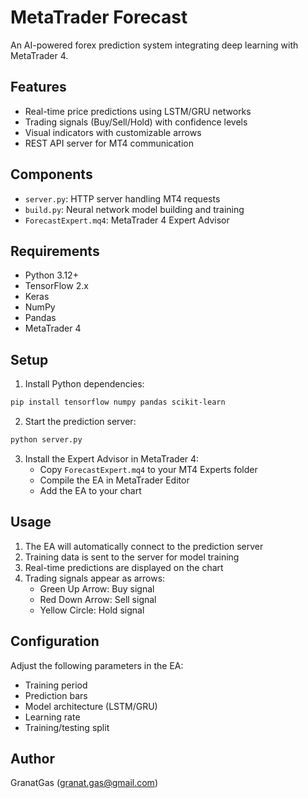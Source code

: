 # MetaTrader Forecast

An AI-powered forex prediction system integrating deep learning with MetaTrader 4.

## Features
- Real-time price predictions using LSTM/GRU networks
- Trading signals (Buy/Sell/Hold) with confidence levels
- Visual indicators with customizable arrows
- REST API server for MT4 communication

## Components
- `server.py`: HTTP server handling MT4 requests
- `build.py`: Neural network model building and training
- `ForecastExpert.mq4`: MetaTrader 4 Expert Advisor

## Requirements
- Python 3.12+
- TensorFlow 2.x
- Keras
- NumPy
- Pandas
- MetaTrader 4

## Setup
1. Install Python dependencies:
```bash
pip install tensorflow numpy pandas scikit-learn
```

2. Start the prediction server:
```bash
python server.py
```

3. Install the Expert Advisor in MetaTrader 4:
   - Copy `ForecastExpert.mq4` to your MT4 Experts folder
   - Compile the EA in MetaTrader Editor
   - Add the EA to your chart

## Usage
1. The EA will automatically connect to the prediction server
2. Training data is sent to the server for model training
3. Real-time predictions are displayed on the chart
4. Trading signals appear as arrows:
   - Green Up Arrow: Buy signal
   - Red Down Arrow: Sell signal
   - Yellow Circle: Hold signal

## Configuration
Adjust the following parameters in the EA:
- Training period
- Prediction bars
- Model architecture (LSTM/GRU)
- Learning rate
- Training/testing split

## Author
GranatGas (granat.gas@gmail.com)
